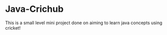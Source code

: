 # Java-Crichub
This is a small level mini project done on aiming to learn java concepts using cricket!
